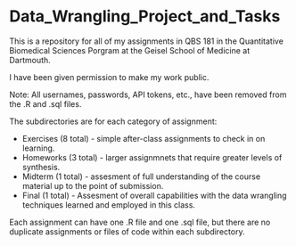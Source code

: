 # Data_Wrangling_Project_and_Tasks

This is a repository for all of my assignments in QBS 181 in the Quantitative Biomedical Sciences Porgram at the Geisel School of Medicine at Dartmouth.

I have been given permission to make my work public.

Note: All usernames, passwords, API tokens, etc., have been removed from the .R and .sql files.

The subdirectories are for each category of assignment:
* Exercises (8 total) - simple after-class assignments to check in on learning.
* Homeworks (3 total) - larger assignmnets that require greater levels of synthesis.
* Midterm (1 total) - assesment of full understanding of the course material up to the point of submission.
* Final (1 total) - Assesment of overall capabilities with the data wrangling techniques learned and employed in this class.

Each assignment can have one .R file and one .sql file, but there are no duplicate assignments or files of code within each subdirectory.
